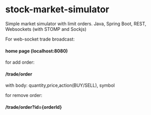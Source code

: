 # stock-market-simulator
Simple market simulator with limit orders. 
Java, Spring Boot, REST, Websockets (with STOMP and Sockjs)


For web-socket trade broadcast:
#### home page (localhost:8080)

for add order:
#### /trade/order 
with body: quantity,price,action(BUY/SELL), symbol

for remove order:
#### /trade/order?id={orderId}
